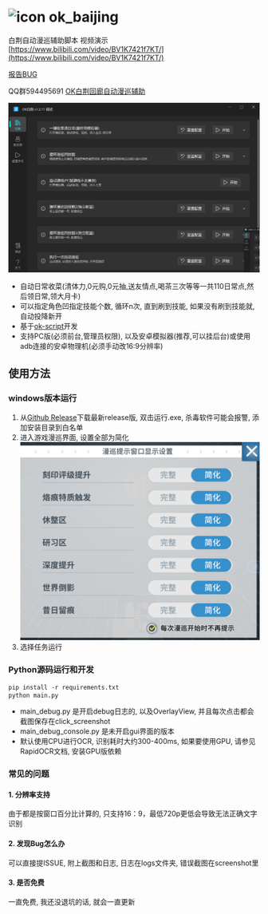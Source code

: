 # ![icon](icon.ico) ok_baijing

白荆自动漫巡辅助脚本
视频演示 [https://www.bilibili.com/video/BV1K7421f7KT/](https://www.bilibili.com/video/BV1K7421f7KT/)

[报告BUG](https://github.com/ok-oldking/ok-baijing/issues/new?assignees=ok-oldking&labels=bug&projects=&template=%E6%8A%A5%E5%91%8Abug-.md&title=%5BBUG%5D)

QQ群594495691 [OK白荆回廊自动漫巡辅助](https://qm.qq.com/q/aGO7eBJ2Uw)

![img.png](readme/img.png)

* 自动日常收菜(清体力,0元购,0元抽,送友情点,喝茶三次等等一共110日常点,然后领日常,领大月卡)
* 可以指定角色凹指定技能个数, 循环n次, 直到刷到技能, 如果没有刷到技能就, 自动投降新开
* 基于[ok-script](https://github.com/ok-oldking/ok-script)开发
* 支持PC版(必须前台,管理员权限), 以及安卓模拟器(推荐,可以挂后台)或使用adb连接的安卓物理机(必须手动改16:9分辨率)

## 使用方法

### windows版本运行

1. 从[Github Release](https://github.com/ok-oldking/ok_baijing/releases)下载最新release版, 双击运行.exe, 杀毒软件可能会报警,
   添加安装目录到白名单
2. 进入游戏漫巡界面, 设置全部为简化
   ![img_3.png](readme/img_3.png)
3. 选择任务运行

### Python源码运行和开发

```
pip install -r requirements.txt
python main.py
```

* main_debug.py 是开启debug日志的, 以及OverlayView, 并且每次点击都会截图保存在click_screenshot
* main_debug_console.py 是未开启gui界面的版本
* 默认使用CPU进行OCR, 识别耗时大约300-400ms, 如果要使用GPU, 请参见RapidOCR文档, 安装GPU版依赖

### 常见的问题

#### 1. 分辨率支持

由于都是按窗口百分比计算的, 只支持16：9，最低720p更低会导致无法正确文字识别

#### 2. 发现Bug怎么办

可以直接提ISSUE, 附上截图和日志, 日志在logs文件夹, 错误截图在screenshot里

#### 3. 是否免费

一直免费, 我还没退坑的话, 就会一直更新

  
